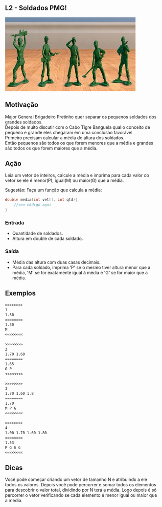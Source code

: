 ## L2 - Soldados PMG!


![]( cover.jpg)

## Motivação

Major General Brigadeiro Pretinho quer separar os pequenos soldados dos grandes soldados.  
Depois de muito discutir com o Cabo Tigre Banguela qual o conceito de pequeno e grande eles chegaram em uma conclusão favorável.  
Primeiro precisam calcular a média de altura dos soldados.  
Então pequenos são todos os que forem menores que a média e grandes são todos os que forem maiores que a média.  
  
## Ação

Leia um vetor de inteiros, calcule a média e imprima para cada valor do vetor se ele é menor(P), igual(M) ou maior(G) que a média.  
  
Sugestão: Faça um função que calcula a média:  

```c
double media(int vet[], int qtd){  
	//seu código aqui
}  
```

### Entrada

*   Quantidade de soldados.
*   Altura em double de cada soldado.  

### Saída

*   Média das altura com duas casas decimais.
*   Para cada soldado, imprima 'P' se o mesmo tiver altura menor que a média, 'M' se for exatamente igual à média e 'G' se for maior que a média.  

## Exemplos

```
>>>>>>>>
1
1.30
========
1.30
M
<<<<<<<<

>>>>>>>>
2
1.70 1.60
========
1.65
G P
<<<<<<<<

>>>>>>>>
3
1.70 1.60 1.8
========
1.70
M P G
<<<<<<<<

>>>>>>>>
4
1.00 1.70 1.60 1.80
========
1.53
P G G G
<<<<<<<<
```


## Dicas

Você pode começar criando um vetor de tamanho N e atribuindo a ele todos os valores.
Depois você pode percorrer e somar todos os elementos para descobrir o valor total, dividindo por N terá a média. Logo depois é só percorrer o vetor verificando se cada elemento é menor igual ou maior que a média.




